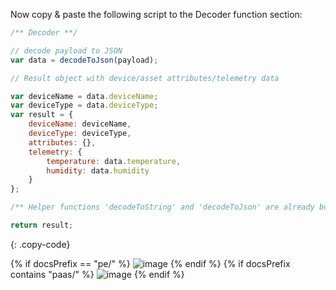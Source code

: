Now copy & paste the following script to the Decoder function section:

```javascript
/** Decoder **/

// decode payload to JSON
var data = decodeToJson(payload);

// Result object with device/asset attributes/telemetry data

var deviceName = data.deviceName;
var deviceType = data.deviceType;
var result = {
    deviceName: deviceName,
    deviceType: deviceType,
    attributes: {},
    telemetry: {
        temperature: data.temperature,
        humidity: data.humidity
    }
};

/** Helper functions 'decodeToString' and 'decodeToJson' are already built-in **/

return result;
``` 
{: .copy-code}

{% if docsPrefix == "pe/" %}
![image](https://img.thingsboard.io/user-guide/integrations/udp/udp-uplink-converter-json-tbel-pe.png)
{% endif %}
{% if docsPrefix contains "paas/" %}
![image](https://img.thingsboard.io/user-guide/integrations/udp/udp-uplink-converter-json-tbel-paas.png)
{% endif %}